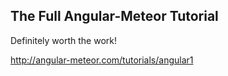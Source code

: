## The Full Angular-Meteor Tutorial

Definitely worth the work!

http://angular-meteor.com/tutorials/angular1